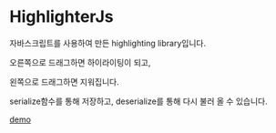 HighlighterJs
=============

자바스크립트를 사용하여 만든 highlighting library입니다. 

오른쪽으로 드래그하면 하이라이팅이 되고,

왼쪽으로 드래그하면 지워집니다.

serialize함수를 통해 저장하고, deserialize를 통해 다시 불러 올 수 있습니다.

[demo](http://woogenius.me/works/highlighter)
